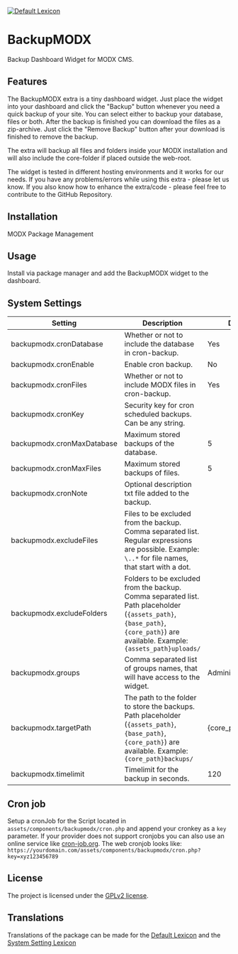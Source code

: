 [![Default Lexicon](https://hosted.weblate.org/widgets/modx-extras/backupmodx/standard/svg-badge.svg)](https://hosted.weblate.org/projects/modx-extras/backupmodx/standard/)

# BackupMODX

Backup Dashboard Widget for MODX CMS.

## Features

The BackupMODX extra is a tiny dashboard widget. Just place the widget into your
dashboard and click the "Backup" button whenever you need a quick backup of your
site. You can select either to backup your database, files or both. After the
backup is finished you can download the files as a zip-archive. Just click the
"Remove Backup" button after your download is finished to remove the backup.

The extra will backup all files and folders inside your MODX installation and
will also include the core-folder if placed outside the web-root.

The widget is tested in different hosting environments and it works for our
needs. If you have any problems/errors while using this extra - please let us
know. If you also know how to enhance the extra/code - please feel free to
contribute to the GitHub Repository.

## Installation

MODX Package Management

## Usage

Install via package manager and add the BackupMODX widget to the dashboard.

## System Settings

Setting | Description | Default
--------|-------------|--------
backupmodx.cronDatabase | Whether or not to include the database in cron-backup. | Yes
backupmodx.cronEnable | Enable cron backup. | No
backupmodx.cronFiles | Whether or not to include MODX files in cron-backup. | Yes
backupmodx.cronKey | Security key for cron scheduled backups. Can be any string. |
backupmodx.cronMaxDatabase | Maximum stored backups of the database. | 5
backupmodx.cronMaxFiles | Maximum stored backups of files. | 5
backupmodx.cronNote | Optional description txt file added to the backup. |
backupmodx.excludeFiles | Files to be excluded from the backup. Comma separated list. Regular expressions are possible. Example: `\..*` for file names, that start with a dot. |
backupmodx.excludeFolders | Folders to be excluded from the backup. Comma separated list. Path placeholder (`{assets_path}`, `{base_path}`, `{core_path}`) are available. Example: `{assets_path}uploads/` |
backupmodx.groups | Comma separated list of groups names, that will have access to the widget. | Administrator
backupmodx.targetPath | The path to the folder to store the backups. Path placeholder (`{assets_path}`, `{base_path}`, `{core_path}`) are available. Example: `{core_path}backups/` | {core_path}backup/
backupmodx.timelimit | Timelimit for the backup in seconds. | 120

## Cron job

Setup a cronJob for the Script located in
`assets/components/backupmodx/cron.php` and append your cronkey as a `key`
parameter. If your provider does not support cronjobs you can also use an online
service like [cron-job.org](https://cron-job.org/). The web cronjob looks like:
`https://yourdomain.com/assets/components/backupmodx/cron.php?key=xyz123456789`

## License

The project is licensed under the [GPLv2 license](https://github.com/Jako/BackupMODX/blob/master/core/components/backupmodx/docs/license.md).

## Translations

Translations of the package can be made for the [Default Lexicon](https://hosted.weblate.org/projects/modx-extras/backupmodx/standard/) and the [System Setting Lexicon](https://hosted.weblate.org/projects/modx-extras/backupmodx/system-settings/)
